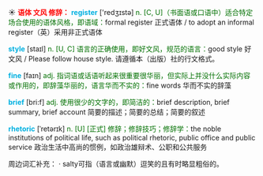 ☀ <font color="red">**语体 文风 修辞：**</font>
<font color="sky blue">**register**</font> ['redӡɪstə] 
<font color="rgb(227, 108, 9)">n. [C, U]（书面语或口语中）适合特定场合使用的语体风格，即语域：</font>formal register 正式语体 / to adopt an informal register（英）采用非正式语体

<font color="sky blue">**style**</font> [staɪl] 
<font color="rgb(227, 108, 9)">n. [U, C] 语言的正确使用，即好文风，规范的语言：</font>good style 好文风 / Please follow house style. 请遵循本（出版）社的行文格式。

<font color="sky blue">**fine**</font> [faɪn] 
<font color="rgb(227, 108, 9)">adj. 指词语或话语听起来很重要很华丽，但实际上并没什么实际内容或作用的，即辞藻华丽的，语言华而不实的：</font>fine words 华而不实的辞藻

<font color="sky blue">**brief**</font> [bri:f] 
<font color="rgb(227, 108, 9)">adj. 使用很少的文字的，即简洁的：</font>brief description, brief summary, brief account 简要的描述；简要的总结；简要的叙述
           
<font color="sky blue">**rhetoric**</font> [ˈretərɪk]
<font color="rgb(227, 108, 9)">n. [U] [正式] 修辞；修辞技巧；修辞学：</font>the noble institutions of political life, such as political rhetoric, public office and public service 政治生活中高尚的惯例，如政治雄辩术、公职和公共服务

周边词汇补充：
· salty可指（语言或幽默）逗笑的且有时略显粗俗的。
